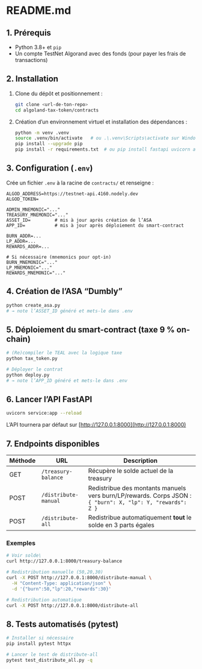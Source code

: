 # README.md

## 1. Prérequis

- Python 3.8+ et `pip`
- Un compte TestNet Algorand avec des fonds (pour payer les frais de transactions)

## 2. Installation

1. Clone du dépôt et positionnement :
   ```bash
   git clone <url-de-ton-repo>
   cd algoland-tax-token/contracts
   ```
2. Création d’un environnement virtuel et installation des dépendances :
   ```bash
   python -m venv .venv
   source .venv/bin/activate   # ou .\.venv\Scripts\activate sur Windows
   pip install --upgrade pip
   pip install -r requirements.txt  # ou pip install fastapi uvicorn algosdk python-dotenv httpx pytest
   ```

## 3. Configuration (`.env`)

Crée un fichier `.env` à la racine de `contracts/` et renseigne :

```dotenv
ALGOD_ADDRESS=https://testnet-api.4160.nodely.dev
ALGOD_TOKEN=

ADMIN_MNEMONIC="..."
TREASURY_MNEMONIC="..."
ASSET_ID=         # mis à jour après création de l’ASA
APP_ID=           # mis à jour après déploiement du smart-contract

BURN_ADDR=...
LP_ADDR=...
REWARDS_ADDR=...

# Si nécessaire (mnemonics pour opt-in)
BURN_MNEMONIC="..."
LP_MNEMONIC="..."
REWARDS_MNEMONIC="..."
```

## 4. Création de l’ASA “Dumbly”

```bash
python create_asa.py
# → note l’ASSET_ID généré et mets-le dans .env
```

## 5. Déploiement du smart-contract (taxe 9 % on-chain)

```bash
# (Re)compiler le TEAL avec la logique taxe
python tax_token.py

# Déployer le contrat
python deploy.py
# → note l’APP_ID généré et mets-le dans .env
```

## 6. Lancer l’API FastAPI

```bash
uvicorn service:app --reload
```

L’API tournera par défaut sur [http://127.0.0.1:8000](http://127.0.0.1:8000)

## 7. Endpoints disponibles

| Méthode | URL                  | Description                                                                                                |
| ------- | -------------------- | ---------------------------------------------------------------------------------------------------------- |
| GET     | `/treasury-balance`  | Récupère le solde actuel de la treasury                                                                    |
| POST    | `/distribute-manual` | Redistribue des montants manuels vers burn/LP/rewards. Corps JSON : `{ "burn": X, "lp": Y, "rewards": Z }` |
| POST    | `/distribute-all`    | Redistribue automatiquement **tout** le solde en 3 parts égales                                            |

### Exemples

```bash
# Voir solde\
curl http://127.0.0.1:8000/treasury-balance

# Redistribution manuelle (50,20,30)
curl -X POST http://127.0.0.1:8000/distribute-manual \
  -H "Content-Type: application/json" \
  -d '{"burn":50,"lp":20,"rewards":30}'

# Redistribution automatique
curl -X POST http://127.0.0.1:8000/distribute-all
```

## 8. Tests automatisés (pytest)

```bash
# Installer si nécessaire
pip install pytest httpx

# Lancer le test de distribute-all
pytest test_distribute_all.py -q
```


